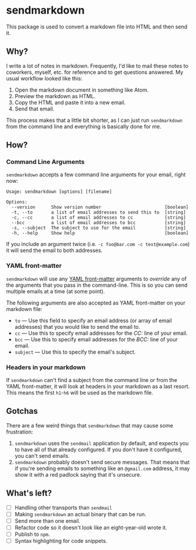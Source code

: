 # sendmarkdown

This package is used to convert a markdown file into HTML and then
send it.

## Why?

I write a lot of notes in markdown.  Frequently, I'd like to
mail these notes to coworkers, myself, etc. for reference and
to get questions answered.  My usual workflow looked like this:
1. Open the markdown document in something like Atom.
2. Preview the markdown as HTML.
3. Copy the HTML and paste it into a new email.
4. Send that email.

This process makes that a little bit shorter, as I can just run
`sendmarkdown` from the command line and everything is basically done for me.

## How?

### Command Line Arguments
`sendmarkdown` accepts a few command line arguments for your email, right now:
```
Usage: sendmarkdown [options] [filename]

Options:
  --version      Show version number                        [boolean]
  -t, --to       a list of email addresses to send this to  [string]
  -c, --cc       a list of email addresses to cc            [string]
  --bcc          a list of email addresses to bcc           [string]
  -s, --subject  The subject to use for the email           [string]
  -h, --help     Show help                                  [boolean]
```

If you include an argument twice (i.e. `-c foo@bar.com -c test@example.com`) it will send the email to both addresses.

### YAML front-matter
`sendmarkdown` will use any
[YAML front-matter](http://jekyllrb.com/docs/frontmatter/) arguments
to _override_ any of the arguments that you pass in the command-line.
This is so you can send multiple emails at a time (at some point).

The following arguments are also accepted as YAML front-matter on
your markdown file:

*  `to` &mdash; Use this field to specify an email address
   (or array of email addresses) that you would like to send
   the email to.
*  `cc` &mdash; Use this to specify email addresses for the _CC:_
   line of your email.
*  `bcc` &mdash; Use this to specify email addresses for the
   _BCC:_ line of your email.
*  `subject` &mdash; Use this to specify the email's subject.

### Headers in your markdown
If `sendmarkdown` can't find a subject from the command line or from
the YAML front-matter, it will look at headers in your markdown as a
last resort.  This means the first `h1`-`h6` will be used as the
markdown file.

## Gotchas
There are a few weird things that `sendmarkdown` that may cause some
frustration:

1. `sendmarkdown` uses the `sendmail` application by default, and
expects you to have all of that already configured.  If you don't
have it configured, you can't send emails.
2. `sendmarkdown` probably doesn't send secure messages.  That means
that if you're sending emails to something like an `@gmail.com`
address, it may show it with a red padlock saying that it's unsecure.

## What's left?

- [ ] Handling other transports than `sendmail`
- [ ] Making `sendmarkdown` an actual binary that can be run.
- [ ] Send more than one email.
- [ ] Refactor code so it doesn't look like an eight-year-old wrote
      it.
- [ ] Publish to `npm`.
- [ ] Syntax highlighting for code snippets.
